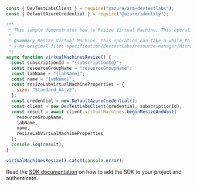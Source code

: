 ```javascript
const { DevTestLabsClient } = require("@azure/arm-devtestlabs");
const { DefaultAzureCredential } = require("@azure/identity");

/**
 * This sample demonstrates how to Resize Virtual Machine. This operation can take a while to complete.
 *
 * @summary Resize Virtual Machine. This operation can take a while to complete.
 * x-ms-original-file: specification/devtestlabs/resource-manager/Microsoft.DevTestLab/stable/2018-09-15/examples/VirtualMachines_Resize.json
 */
async function virtualMachinesResize() {
  const subscriptionId = "{subscriptionId}";
  const resourceGroupName = "resourceGroupName";
  const labName = "{labName}";
  const name = "{vmName}";
  const resizeLabVirtualMachineProperties = {
    size: "Standard_A4_v2",
  };
  const credential = new DefaultAzureCredential();
  const client = new DevTestLabsClient(credential, subscriptionId);
  const result = await client.virtualMachines.beginResizeAndWait(
    resourceGroupName,
    labName,
    name,
    resizeLabVirtualMachineProperties
  );
  console.log(result);
}

virtualMachinesResize().catch(console.error);
```

Read the [SDK documentation](https://github.com/Azure/azure-sdk-for-js/blob/%40azure%2Farm-devtestlabs_4.0.1/sdk/devtestlabs/arm-devtestlabs/README.md) on how to add the SDK to your project and authenticate.
